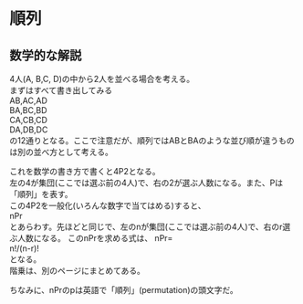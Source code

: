 # 順列

## 数学的な解説
4人(A, B,C, D)の中から2人を並べる場合を考える。  
まずはすべて書き出してみる  
AB,AC,AD  
BA,BC,BD  
CA,CB,CD  
DA,DB,DC  
の12通りとなる。ここで注意だが、順列ではABとBAのような並び順が違うものは別の並べ方として考える。  
  
これを数学の書き方で書くと4P2となる。  
左の4が集団(ここでは選ぶ前の4人)で、右の2が選ぶ人数になる。また、Pは「順列」を表す。  
この4P2を一般化(いろんな数字で当てはめる)すると、  
nPr  
とあらわす。先ほどと同じで、左のnが集団(ここでは選ぶ前の4人)で、右のr選ぶ人数になる。 このnPrを求める式は、
nPr=  
n!/(n-r)!  
となる。  
階乗は、別のページにまとめてある。

ちなみに、nPrのpは英語で「順列」(permutation)の頭文字だ。
